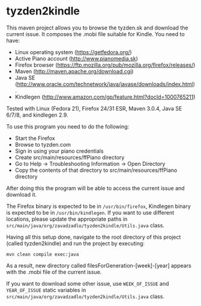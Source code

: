 tyzden2kindle
=============

This maven project allows you to browse the tyzden.sk and download the current issue. It composes the .mobi file suitable for Kindle. You need to have:

- Linux operating system (https://getfedora.org/)
- Active Piano account (http://www.pianomedia.sk)
- Firefox browser (https://ftp.mozilla.org/pub/mozilla.org/firefox/releases/)
- Maven (http://maven.apache.org/download.cgi)
- Java SE (http://www.oracle.com/technetwork/java/javase/downloads/index.html).
- Kindlegen (http://www.amazon.com/gp/feature.html?docId=1000765211)

Tested with Linux (Fedora 21), Firefox 24/31 ESR, Maven 3.0.4, Java SE 6/7/8, and kindlegen 2.9.

To use this program you need to do the following:

- Start the Firefox
- Browse to tyzden.com
- Sign in using your piano credentials
- Create src/main/resources/ffPiano directory
- Go to Help -> Troubleshooting Information -> Open Directory
- Copy the contents of that directory to src/main/resources/ffPiano directory

After doing this the program will be able to access the current issue and download it.

The Firefox binary is expected to be in ```/usr/bin/firefox```, Kindlegen binary is expected to be in ```/usr/bin/kindlegen```. If you want to use different locations, please update the appropriate paths in ```src/main/java/org/zavadzadlo/tyzden2kindle/Utils.java``` class.

Having all this setup done, navigate to the root directory of this project (called tyzden2kindle) and run the project by executing:

```
mvn clean compile exec:java
```

As a result, new directory called filesForGeneration-[week]-[year] appears with the .mobi file of the current issue.

If you want to download some other issue, use ```WEEK_OF_ISSUE``` and ```YEAR_OF_ISSUE``` static variables in ```src/main/java/org/zavadzadlo/tyzden2kindle/Utils.java``` class.
